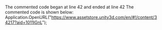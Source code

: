 The commented code began at line 42 and ended at line 42
The commented code is shown below:
                    Application.OpenURL("https://www.assetstore.unity3d.com/en/#!/content/34217?aid=1011lGnL");


